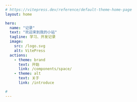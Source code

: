 ```yaml
---
# https://vitepress.dev/reference/default-theme-home-page
layout: home

hero:
  name: "记录"
  text: "欢迎来到我的小站"
  tagline: 学习、开发记录
  image:
    src: /logo.svg
    alt: VitePress
  actions:
    - theme: brand
      text: 开始
      link: /components/space/
    - theme: alt
      text: 关于
      link: /introduce

# 
---
```





<style>
:root {
  --vp-home-hero-name-color: transparent;
  --vp-home-hero-name-background: -webkit-linear-gradient(120deg, #e8d5f1, #47caff );
  --vp-home-hero-image-background-image: linear-gradient(-45deg, #e8d5f1 50%, #47caff 50%);
  --vp-home-hero-image-filter: blur(40px);
}

</style>